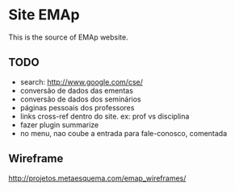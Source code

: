 
# Site EMAp

This is the source of EMAp website.

## TODO

- search: http://www.google.com/cse/
- conversão de dados das ementas
- conversão de dados dos seminários
- páginas pessoais dos professores
- links cross-ref dentro do site. ex: prof vs disciplina
- fazer plugin summarize
- no menu, nao coube a entrada para fale-conosco, comentada

## Wireframe

http://projetos.metaesquema.com/emap_wireframes/





